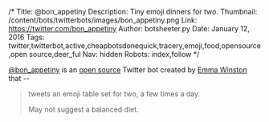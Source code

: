 /*
Title: @bon_appetiny
Description: Tiny emoji dinners for two.
Thumbnail: /content/bots/twitterbots/images/bon_appetiny.png
Link: https://twitter.com/bon_appetiny
Author: botsheeter.py
Date: January 12, 2016
Tags: twitter,twitterbot,active,cheapbotsdonequick,tracery,emoji,food,opensource,open source,deer_ful
Nav: hidden
Robots: index,follow
*/

[@bon_appetiny](https://twitter.com/bon_appetiny) is an [open source](https://github.com/emmawinston/bon_appetiny) Twitter bot created by [Emma Winston](https://twitter.com/deer_ful) that -- 

> tweets an emoji table set for two, a few times a day. 
>
> May not suggest a balanced diet. 
